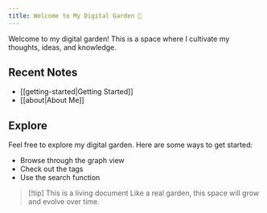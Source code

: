 ```yaml
---
title: Welcome to My Digital Garden 🌱
---
```


Welcome to my digital garden! This is a space where I cultivate my thoughts, ideas, and knowledge.

## Recent Notes
- [[getting-started|Getting Started]]
- [[about|About Me]]

## Explore
Feel free to explore my digital garden. Here are some ways to get started:
- Browse through the graph view
- Check out the tags
- Use the search function

> [!tip] This is a living document
> Like a real garden, this space will grow and evolve over time.
